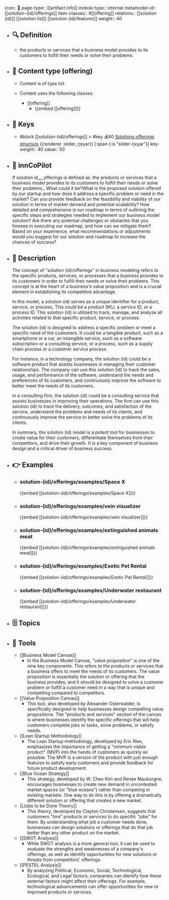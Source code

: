 icon:: 🧿
page-type:: [[artifact info]]
innbok-type:: internal
metamodel-id:: [[solution-(id)/offerings]]
item-classes:: #[[offering]]
relations:: [[solution (id)]] [[solution list]] [[solution (id)/features]]
weight:: 40

- ## 🔍 Definition
  - the products or services that a business model provides to its customers to fulfill their needs or solve their problems.
- ## 📰 Content type (offering)
  - Content is of type list.
  
  - Content uses the following classes:
    - [[offering]]
      - {{embed [[offering]]}}
  
- ## 🔑 Keys
  - #block [[solution-(id)/offerings]] > #key 💰40 [Solutions offerings structure](https://go.plastilinn.com/#/page/solution-%28id%29%2Fofferings%2FSolutions%20offerings%20structure) {{renderer :slider_rjxyar}} [:span {:is "slider-rjxyar"}] 
    key-weight:: 40
    value:: 50
- ## 🤖 innCoPilot
  If solution id___offerings is defined as :the products or services that a business model provides to its customers to fulfill their needs or solve their problems., What could it be?What is the proposed solution offered by our startup and how does it address a specific problem or need in the market?
  Can you provide feedback on the feasibility and viability of our solution in terms of market demand and potential scalability?
  How detailed and comprehensive is our roadmap in terms of outlining the specific steps and strategies needed to implement our business model solution?
  Are there any potential challenges or obstacles that you foresee in executing our roadmap, and how can we mitigate them?
  Based on your experience, what recommendations or adjustments would you suggest for our solution and roadmap to increase the chances of success?
- ## 📖 Description
  The concept of "solution (id)/offerings" in business modeling refers to the specific products, services, or processes that a business provides to its customers in order to fulfill their needs or solve their problems. This concept is at the heart of a business's value proposition and is a crucial element in establishing its competitive advantage.
  
  In this model, a solution (id) serves as a unique identifier for a product, service, or process. This could be a product SKU, a service ID, or a process ID. This solution (id) is utilized to track, manage, and analyze all activities related to that specific product, service, or process.
  
  The solution (id) is designed to address a specific problem or meet a specific need of the customers. It could be a tangible product, such as a smartphone or a car, an intangible service, such as a software subscription or a consulting service, or a process, such as a supply chain process or a customer service process.
  
  For instance, in a technology company, the solution (id) could be a software product that assists businesses in managing their customer relationships. The company can use this solution (id) to track the sales, usage, and performance of the software, understand the needs and preferences of its customers, and continuously improve the software to better meet the needs of its customers.
  
  In a consulting firm, the solution (id) could be a consulting service that assists businesses in improving their operations. The firm can use this solution (id) to track the delivery, outcomes, and satisfaction of the service, understand the problems and needs of its clients, and continuously improve the service to better solve the problems of its clients.
  
  In summary, the solution (id) model is a potent tool for businesses to create value for their customers, differentiate themselves from their competitors, and drive their growth. It is a key component of business design and a critical driver of business success.
- ## 👉 Examples
  - ### solution-(id)/offerings/examples/Space X
    {{embed [[solution-(id)/offerings/examples/Space X]]}}
  - ### solution-(id)/offerings/examples/vein visualizer
    {{embed [[solution-(id)/offerings/examples/vein visualizer]]}}
  - ### solution-(id)/offerings/examples/extinguished animals meat
    {{embed [[solution-(id)/offerings/examples/extinguished animals meat]]}}
  - ### solution-(id)/offerings/examples/Exotic Pet Rental
    {{embed [[solution-(id)/offerings/examples/Exotic Pet Rental]]}}
  - ### solution-(id)/offerings/examples/Underwater restaurant
    {{embed [[solution-(id)/offerings/examples/Underwater restaurant]]}}
  
- ## 🗄️ Topics
  
- ## 🧰 Tools
  - [[Business Model Canvas]]
    - In the Business Model Canvas, "value proposition" is one of the nine key components. This refers to the products or services that a business offers to meet the needs of its customers. The value proposition is essentially the solution or offering that the business provides, and it should be designed to solve a customer problem or fulfill a customer need in a way that is unique and compelling compared to competitors.
  - [[Value Proposition Canvas]]
    - This tool, also developed by Alexander Osterwalder, is specifically designed to help businesses design compelling value propositions. The "products and services" section of the canvas is where businesses identify the specific offerings that will help customers complete jobs or tasks, solve problems, or satisfy needs.
  - [[Lean Startup Methodology]]
    - The Lean Startup methodology, developed by Eric Ries, emphasizes the importance of getting a "minimum viable product" (MVP) into the hands of customers as quickly as possible. The MVP is a version of the product with just enough features to satisfy early customers and provide feedback for future product development.
  - [[Blue Ocean Strategy]]
    - This strategy, developed by W. Chan Kim and Renée Mauborgne, encourages businesses to create new demand in uncontested market spaces (or "blue oceans") rather than competing in existing markets. One way to do this is by offering a dramatically different solution or offering that creates a new market.
  - [[Jobs to be Done Theory]]
    - This theory, developed by Clayton Christensen, suggests that customers "hire" products or services to do specific "jobs" for them. By understanding what job a customer needs done, businesses can design solutions or offerings that do that job better than any other product on the market.
  - [[SWOT Analysis]]
    - While SWOT analysis is a more general tool, it can be used to evaluate the strengths and weaknesses of a company's offerings, as well as identify opportunities for new solutions or threats from competitors' offerings.
  - [[PESTEL Analysis]]
    - By analyzing Political, Economic, Social, Technological, Ecological, and Legal factors, companies can identify how these external factors might affect their offerings. For example, technological advancements can offer opportunities for new or improved products or services.
